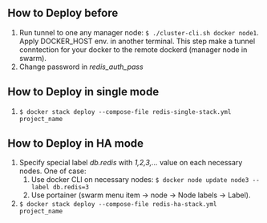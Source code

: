 
How to Deploy before
---------------------

1. Run tunnel to one any manager node:
   `$ ./cluster-cli.sh docker node1`. Apply DOCKER_HOST env. in another terminal.
   This step make a tunnel conntection for your docker to the remote dockerd (manager node in swarm).
1. Change password in *redis_auth_pass*



How to Deploy in single mode
----------------------------

1. `$ docker stack deploy --compose-file redis-single-stack.yml project_name`



How to Deploy in HA mode
-------------------------

1. Specify special label *db.redis* with *1,2,3,...* value on each necessary nodes.
   One of case:
   1. Use docker CLI on necessary nodes: `$ docker node update node3 --label db.redis=3`
   1. Use portainer (swarm menu item -> node -> Node labels -> Label).
1. `$ docker stack deploy --compose-file redis-ha-stack.yml project_name`
